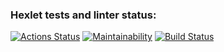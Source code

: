 ### Hexlet tests and linter status:
[![Actions Status](https://github.com/DLineX/python-project-50/actions/workflows/hexlet-check.yml/badge.svg)](https://github.com/DLineX/python-project-50/actions)
[![Maintainability](https://api.codeclimate.com/v1/badges/63f553618ac5b4b8e8b3/maintainability)](https://codeclimate.com/github/DLineX/python-project-50/maintainability)
[![Build Status](https://travis-ci.com/username/projectname.svg?branch=master)](https://travis-ci.com/username/projectname)
